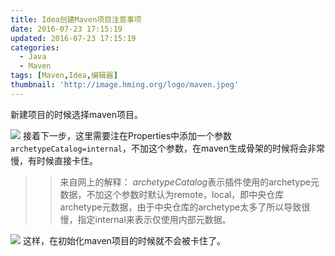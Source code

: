 ```yaml
---
title: Idea创建Maven项目注意事项
date: 2016-07-23 17:15:19
updated: 2016-07-23 17:15:19
categories: 
  - Java
  - Maven
tags: [Maven,Idea,编辑器]
thumbnail: 'http://image.hming.org/logo/maven.jpeg'
---
```

新建项目的时候选择maven项目。
<!-- more -->
![](http://image.hming.org/idea创建Maven项目注意事项/1.png)
接着下一步，这里需要注在Properties中添加一个参数`archetypeCatalog=internal`，不加这个参数，在maven生成骨架的时候将会非常慢，有时候直接卡住。
>>来自网上的解释：
>>*archetypeCatalog*表示插件使用的archetype元数据，不加这个参数时默认为remote，local，即中央仓库archetype元数据，由于中央仓库的archetype太多了所以导致很慢，指定internal来表示仅使用内部元数据。

![](http://image.hming.org/idea创建Maven项目注意事项/2.png)
这样，在初始化maven项目的时候就不会被卡住了。
